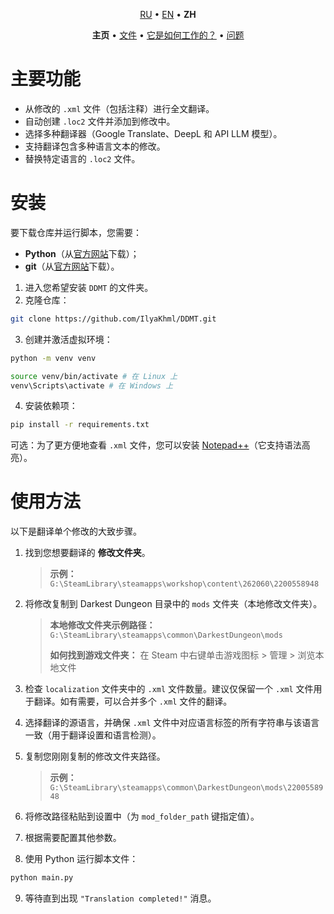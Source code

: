 <!-- (Automatically translated via ChatGPT.) -->

<p align='center'>
    <a href='..\..\README.md'>RU</a> • <a href='..\en\README.md'>EN</a> • <b>ZH</b>
</p>
<p align='center'>
    <b>主页</b> • 
    <a href='settings.md'>文件</a> • <a href='how_it_works.md'>它是如何工作的？</a> • <a href='qa.md'>问题</a>
</p>


# 主要功能
* 从修改的 `.xml` 文件（包括注释）进行全文翻译。
* 自动创建 `.loc2` 文件并添加到修改中。
* 选择多种翻译器（Google Translate、DeepL 和 API LLM 模型）。
* 支持翻译包含多种语言文本的修改。
* 替换特定语言的 `.loc2` 文件。

# 安装
要下载仓库并运行脚本，您需要：
* **Python**（从[官方网站](https://www.python.org/downloads/)下载）；
* **git**（从[官方网站](https://git-scm.com/downloads)下载）。

1. 进入您希望安装 `DDMT` 的文件夹。
2. 克隆仓库：
```bash
git clone https://github.com/IlyaKhml/DDMT.git
```
3. 创建并激活虚拟环境：
```bash
python -m venv venv

source venv/bin/activate # 在 Linux 上
venv\Scripts\activate # 在 Windows 上
```
4. 安装依赖项：
```bash
pip install -r requirements.txt
```

可选：为了更方便地查看 `.xml` 文件，您可以安装 [Notepad++](https://notepad-plus-plus.org/downloads/)（它支持语法高亮）。

# 使用方法
以下是翻译单个修改的大致步骤。

1. 找到您想要翻译的 **修改文件夹**。
   > **示例：** `G:\SteamLibrary\steamapps\workshop\content\262060\2200558948`

2. 将修改复制到 Darkest Dungeon 目录中的 `mods` 文件夹（本地修改文件夹）。
   > **本地修改文件夹示例路径：** `G:\SteamLibrary\steamapps\common\DarkestDungeon\mods`
   >
   > **如何找到游戏文件夹：** 在 Steam 中右键单击游戏图标 > 管理 > 浏览本地文件

3. 检查 `localization` 文件夹中的 `.xml` 文件数量。建议仅保留一个 `.xml` 文件用于翻译。如有需要，可以合并多个 `.xml` 文件的翻译。

4. 选择翻译的源语言，并确保 `.xml` 文件中对应语言标签的所有字符串与该语言一致（用于翻译设置和语言检测）。

5. 复制您刚刚复制的修改文件夹路径。
   > **示例：** `G:\SteamLibrary\steamapps\common\DarkestDungeon\mods\2200558948`

6. 将修改路径粘贴到设置中（为 `mod_folder_path` 键指定值）。
7. 根据需要配置其他参数。
8. 使用 Python 运行脚本文件：
```bash
python main.py
```
9. 等待直到出现 `"Translation completed!"` 消息。